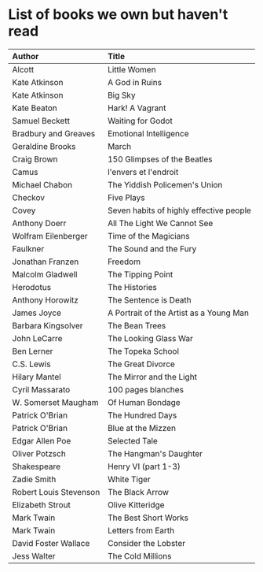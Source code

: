 # List of books we own but haven't read

Author | Title 
:------ |:------
Alcott | Little Women
Kate Atkinson | A God in Ruins
Kate Atkinson | Big Sky
Kate Beaton | Hark! A Vagrant
Samuel Beckett | Waiting for Godot
Bradbury and Greaves | Emotional Intelligence
Geraldine Brooks | March
Craig Brown | 150 Glimpses of the Beatles
Camus | l'envers et l'endroit
Michael Chabon | The Yiddish Policemen's Union
Checkov | Five Plays
Covey | Seven habits of highly effective people
Anthony Doerr | All The Light We Cannot See
Wolfram Eilenberger | Time of the Magicians
Faulkner | The Sound and the Fury
Jonathan Franzen | Freedom
Malcolm Gladwell | The Tipping Point
Herodotus | The Histories
Anthony Horowitz | The Sentence is Death
James Joyce | A Portrait of the Artist as a Young Man
Barbara Kingsolver | The Bean Trees
John LeCarre | The Looking Glass War
Ben Lerner | The Topeka School
C.S. Lewis | The Great Divorce
Hilary Mantel | The Mirror and the Light
Cyril Massarato | 100 pages blanches
W. Somerset Maugham | Of Human Bondage
Patrick O'Brian | The Hundred Days
Patrick O'Brian | Blue at the Mizzen
Edgar Allen Poe | Selected Tale
Oliver Potzsch | The Hangman's Daughter
Shakespeare | Henry VI (part 1-3)
Zadie Smith | White Tiger
Robert Louis Stevenson | The Black Arrow
Elizabeth Strout | Olive Kitteridge
Mark Twain | The Best Short Works
Mark Twain | Letters from Earth
David Foster Wallace | Consider the Lobster
Jess Walter | The Cold Millions
